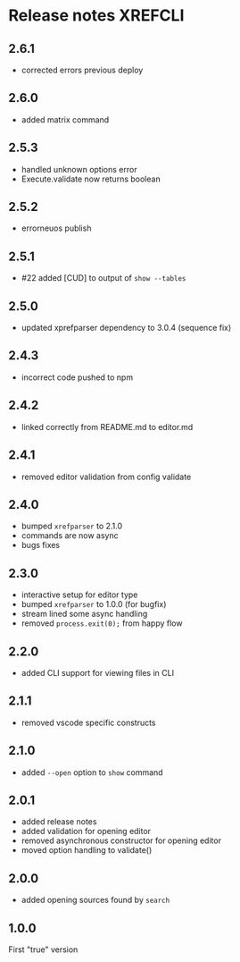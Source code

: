 # Release notes XREFCLI

## 2.6.1
- corrected errors previous deploy

## 2.6.0
- added matrix command

## 2.5.3
- handled unknown options error
- Execute.validate now returns boolean

## 2.5.2
- errorneuos publish

## 2.5.1
- #22 added [CUD] to output of `show --tables`

## 2.5.0
- updated xprefparser dependency to 3.0.4 (sequence fix)

## 2.4.3
- incorrect code pushed to npm

## 2.4.2
- linked correctly from README.md to editor.md

## 2.4.1
- removed editor validation from config validate

## 2.4.0
- bumped `xrefparser` to 2.1.0
- commands are now async
- bugs fixes

## 2.3.0
- interactive setup for editor type
- bumped `xrefparser` to 1.0.0 (for bugfix)
- stream lined some async handling
- removed `process.exit(0);` from happy flow

## 2.2.0
- added CLI support for viewing files in CLI

## 2.1.1
- removed vscode specific constructs

## 2.1.0
- added `--open` option to `show` command

## 2.0.1
- added release notes
- added validation for opening editor
- removed asynchronous constructor for opening editor
- moved option handling to validate()

## 2.0.0
- added opening sources found by `search`

## 1.0.0
First "true" version